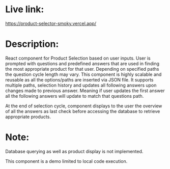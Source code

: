 # Live link:
https://product-selector-smoky.vercel.app/

# Description:
React component for Product Selection based on user inputs.
User is prompted with questions and predefined answers that are used in finding the most appropriate product for that user.
Depending on specified paths the question cycle length may vary.
This component is highly scalable and reusable as all the options/paths are inserted via JSON file.
It supports multiple paths, selection history and updates all following answers upon changes made to previous answer. Meaning if user updates the first answer all the following answers will update to match that questions path.

At the end of selection cycle, component displays to the user the overview of all the answers as last check before accessing the database to retrieve appropriate products.

# Note:
Database querying as well as product display is not implemented.

This component is a demo limited to local code execution.